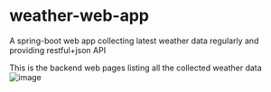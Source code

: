 # weather-web-app
A spring-boot web app collecting latest weather data regularly and providing restful+json API  
  
This is the backend web pages listing all the collected weather data  
![image](https://github.com/wjhlisa/weather-web-app/blob/master/tq.gif)  

